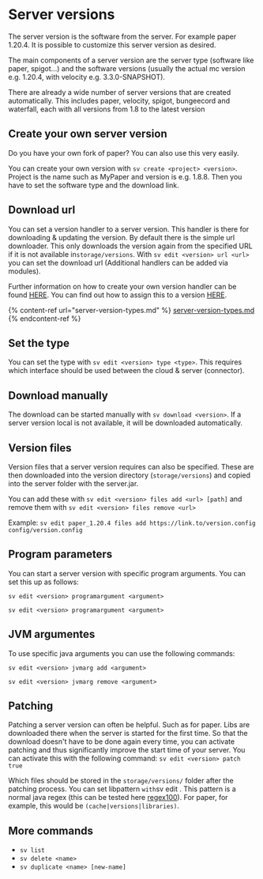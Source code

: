 # Server versions

The server version is the software from the server. For example paper 1.20.4. It is possible to customize this server version as desired.

The main components of a server version are the server type (software like paper, spigot...) and the software versions (usually the actual mc version e.g. 1.20.4, with velocity e.g. 3.3.0-SNAPSHOT).

There are already a wide number of server versions that are created automatically. This includes paper, velocity, spigot, bungeecord and waterfall, each with all versions from 1.8 to the latest version



## Create your own server version

Do you have your own fork of paper? You can also use this very easily.

You can create your own version with `sv create <project> <version>`. Project is the name such as MyPaper and version is e.g. 1.8.8. Then you have to set the software type and the download link.



## Download url

You can set a version handler to a server version. This handler is there for downloading & updating the version. By default there is the simple url downloader. This only downloads the version again from the specified URL if it is not available in`storage/versions`. With `sv edit <version> url <url>` you can set the download url (Additional handlers can be added via modules).

Further information on how to create your own version handler can be found [HERE](https://docs.redicloud.dev/commands/server-version-types#version-handler). You can find out how to assign this to a version [HERE](https://docs.redicloud.dev/development/api/server-version-handlers).

{% content-ref url="server-version-types.md" %}
[server-version-types.md](server-version-types.md)
{% endcontent-ref %}



## Set the type

You can set the type with `sv edit <version> type <type>`. This requires which interface should be used between the cloud & server (connector).



## Download manually

The download can be started manually with `sv download <version>`. If a server version local is not available, it will be downloaded automatically.



## Version files

Version files that a server version requires can also be specified. These are then downloaded into the version directory (`storage/versions`) and copied into the server folder with the server.jar.

You can add these with `sv edit <version> files add <url> [path]` and remove them with `sv edit <version> files remove <url>`

Example: `sv edit paper_1.20.4 files add https://link.to/version.config config/version.config`



## Program parameters

You can start a server version with specific program arguments. You can set this up as follows:

`sv edit <version> programargument <argument>`

`sv edit <version> programargument <argument>`

##

## JVM argumentes

To use specific java arguments you can use the following commands:

`sv edit <version> jvmarg add <argument>`

`sv edit <version> jvmarg remove <argument>`



## Patching

Patching a server version can often be helpful. Such as for paper. Libs are downloaded there when the server is started for the first time. So that the download doesn't have to be done again every time, you can activate patching and thus significantly improve the start time of your server. You can activate this with the following command: `sv edit <version> patch true`

Which files should be stored in the `storage/versions/` folder after the patching process. You can set libpattern `with`sv edit . This pattern is a normal java regex (this can be tested here [regex100](https://regex101.com/)). For paper, for example, this would be `(cache|versions|libraries)`.



## More commands

* `sv list`
* `sv delete <name>`
* `sv duplicate <name> [new-name]`

